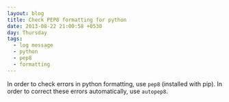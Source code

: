 ```yaml
---
layout: blog
title: Check PEP8 formatting for python
date: 2013-08-22 21:00:58 +0530
day: Thursday
tags:
  - log message
  - python
  - pep8
  - formatting
---
```


In order to check errors in python formatting, use `pep8` (installed with pip). In order to correct these errors automatically, use `autopep8`.

